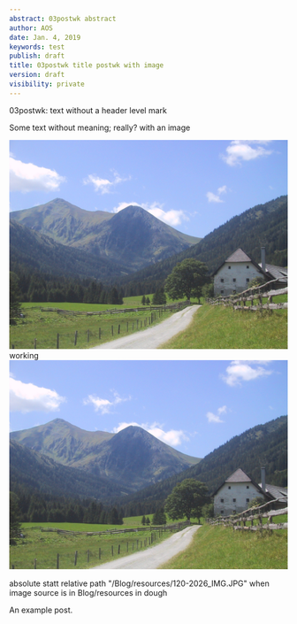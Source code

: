 ```yaml
---
abstract: 03postwk abstract
author: AOS
date: Jan. 4, 2019
keywords: test
publish: draft
title: 03postwk title postwk with image
version: draft
visibility: private 
---
```

03postwk: text without a header level mark

Some text without meaning; really? with an image 

![first picture ]( /Blog/resources/120-2026_IMG.JPG  "Logo Title Text 1")
working ![first picture ]( /Blog/resources/120-2026_IMG.JPG  "Logo Title Text 1")

absolute statt relative path "/Blog/resources/120-2026_IMG.JPG" when image source is in Blog/resources in dough

An example post. 
